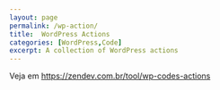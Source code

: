 ```yaml
---
layout: page
permalink: /wp-action/
title:  WordPress Actions
categories: [WordPress,Code]
excerpt: A collection of WordPress actions
---
```


Veja em <a href="https://zendev.com.br/tool/wp-codes-actions">https://zendev.com.br/tool/wp-codes-actions</a>
